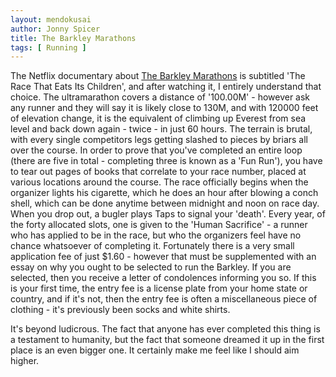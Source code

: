 ```yaml
---
layout: mendokusai
author: Jonny Spicer
title: The Barkley Marathons
tags: [ Running ]
---
```

The Netflix documentary about [The Barkley Marathons](https://en.wikipedia.org/wiki/Barkley_Marathons) is subtitled 'The Race That Eats Its Children', 
and after watching it, I entirely understand that choice. The ultramarathon covers a distance of '100.00M' - however ask any runner and they will say 
it is likely close to 130M, and with 120000 feet of elevation change, it is the equivalent of climbing up Everest from sea level and back down again - twice - in just 60 hours. 
The terrain is brutal, with every single competitors legs getting slashed to pieces by briars all over the course. In order to prove that you've completed 
an entire loop (there are five in total - completing three is known as a 'Fun Run'), you have to tear out pages of books that correlate to your race number, placed 
at various locations around the course. The race officially begins when the organizer lights his cigarette, which he does an hour after blowing a conch shell, 
which can be done anytime between midnight and noon on race day. When you drop out, a bugler plays Taps to signal your 'death'. Every year, of the forty allocated 
slots, one is given to the 'Human Sacrifice' - a runner who has applied to be in the race, but who the organizers feel have no chance whatsoever of completing it. 
Fortunately there is a very small application fee of just $1.60 - however that must be supplemented with an essay on why you ought to be selected to run the Barkley. 
If you are selected, then you receive a letter of condolences informing you so. If this is your first time, the entry fee is a license plate from your home state or 
country, and if it's not, then the entry fee is often a miscellaneous piece of clothing - it's previously been socks and white shirts. 

It's beyond ludicrous. The fact that anyone has ever completed this thing is a testament to humanity, but the fact that someone dreamed it up in the first place 
is an even bigger one. It certainly make me feel like I should aim higher.